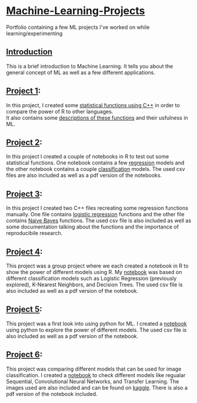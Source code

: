 # [Machine-Learning-Projects](https://rubenmathew24.github.io/Machine-Learning-Projects/)
Portfolio containing a few ML projects I've worked on while learning/experimenting

## [Introduction](MLIntroduction.pdf)
This is a brief introduction to Machine Learning. It tells you about the general concept of ML as well as a few different applications.

## [Project 1](Component1/):

In this project, I created some [statistical functions using C++](Component1/functions.cpp) in order to compare the power of R to other languages.  
It also contains some [descriptions of these functions](Component1/StatFunctions.pdf) and their usfulness in ML.

## [Project 2](Component2/):

In this project I created a couple of notebooks in R to test out some statistical functions. One notebook contains a few [regression](Component2/Regression.Rmd) models and the other notebook contains a couple [classification](Component2/Classification.Rmd) models. The used csv files are also included as well as a pdf version of the notebooks.

## [Project 3](Component3/):

In this project I created two C++ files recreating some regression functions manually. One file contains [logistic regression](Component3/logistic.cpp) functions and the other file contains [Naive Bayes](Component3/bayes.cpp) functions. The used csv file is also included as well as some documentation talking about the functions and the importance of reproducibile research.

## [Project 4](Component4/):

This project was a group project where we each created a notebook in R to show the power of different models using R. My [notebook](Component4/Part%202.Rmd) was based on different classification models such as Logistic Regression (previously explored), K-Nearest Neighbors, and Decision Trees. The used csv file is also included as well as a pdf version of the notebook.

## [Project 5](Component5/):

This project was a first look into using python for ML. I created a [notebook](Component5/Portfolio_5.ipynb) using python to explore the power of different models. The used csv file is also included as well as a pdf version of the notebook.

## [Project 6](Component6/):

This project was comparing different models that can be used for image classification. I created a [notebook](Component6/Portfolio_6.ipynb) to check different models like regualar Sequential, Convolutional Neural Networks, and Transfer Learning. The images used are also included and can be found on [kaggle](https://www.kaggle.com/datasets/gpiosenka/cards-image-datasetclassification/code?resource=download). There is also a pdf version of the notebook included.